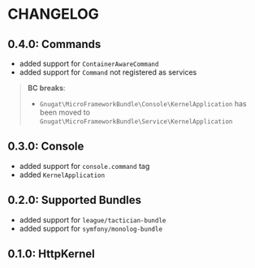 # CHANGELOG

## 0.4.0: Commands

* added support for `ContainerAwareCommand`
* added support for `Command` not registered as services

> **BC breaks**:
>
> * `Gnugat\MicroFrameworkBundle\Console\KernelApplication` has been
>   moved to `Gnugat\MicroFrameworkBundle\Service\KernelApplication`

## 0.3.0: Console

* added support for `console.command` tag
* added `KernelApplication`

## 0.2.0: Supported Bundles

* added support for `league/tactician-bundle`
* added support for `symfony/monolog-bundle`

## 0.1.0: HttpKernel

